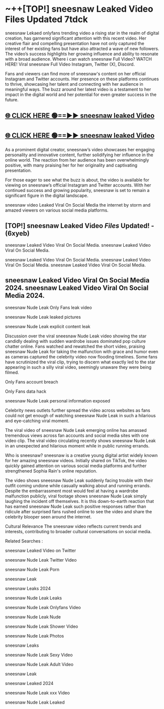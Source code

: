 # ~++[TOP!] sneesnaw Leaked Video Files Updated 7tdck

 sneesnaw Lekaed onlyfans trending video a rising star in the realm of digital creation, has garnered significant attention with this recent video. Her creative flair and compelling presentation have not only captured the interest of her existing fans but have also attracted a wave of new followers. The video’s success highlights her growing influence and ability to resonate with a broad audience.
Where i can watch  sneesnaw Full Video? WATCH HERE! Viral  sneesnaw Full Video Instagram, Twitter (X), Discord.


Fans and viewers can find more of  sneesnaw's content on her official Instagram and Twitter accounts. Her presence on these platforms continues to thrive, showcasing her talent and connecting with her audience in meaningful ways. The buzz around her latest video is a testament to her impact in the digital world and her potential for even greater success in the future.


## [🌐 CLICK HERE 🟢==►►  sneesnaw leaked Video ](https://onlyclips.site?title=sneesnaw&ref=git)

## [🌐 CLICK HERE 🟢==►►  sneesnaw leaked Video ](https://onlyclips.site?title=sneesnaw&ref=git)


As a prominent digital creator,  sneesnaw’s video showcases her engaging personality and innovative content, further solidifying her influence in the online world. The reaction from her audience has been overwhelmingly positive, with many praising her for her originality and captivating presentation.

For those eager to see what the buzz is about, the video is available for viewing on  sneesnaw’s official Instagram and Twitter accounts. With her continued success and growing popularity,  sneesnaw is set to remain a significant figure in the digital landscape.


  sneesnaw video Leaked Viral On Social Media the internet by storm and amazed viewers on various social media platforms.


## [TOP!]  sneesnaw Leaked Video *Files* Updated! - (6xyeb) 

 sneesnaw Leaked Video Viral On Social Media. sneesnaw Leaked Video Viral On Social Media.

 sneesnaw Leaked Video Viral On Social Media. sneesnaw Leaked Video Viral On Social Media. sneesnaw Leaked Video Viral On Social Media.


##  sneesnaw Leaked Video Viral On Social Media 2024. sneesnaw Leaked Video Viral On Social Media 2024.
 sneesnaw Nude Leak Only Fans leak video

 sneesnaw Nude Leak leaked pictures

 sneesnaw Nude Leak explicit content leak

Discussion over the viral  sneesnaw Nude Leak video showing the star candidly dealing with sudden wardrobe issues dominated pop culture chatter online. Fans watched and rewatched the short video, praising  sneesnaw Nude Leak for taking the malfunction with grace and humor even as cameras captured the celebrity video now flooding timelines. Some fans have scrutinized the viral clip, trying to discern what exactly led to the star appearing in such a silly viral video, seemingly unaware they were being filmed.


Only Fans account breach

Only Fans data hack

 sneesnaw Nude Leak personal information exposed

Celebrity news outlets further spread the video across websites as fans could not get enough of watching  sneesnaw Nude Leak in such a hilarious and eye-catching viral moment.


The viral video of  sneesnaw Nude Leak emerging online has amassed tremendous views across fan accounts and social media sites with one video clip. The viral video circulating recently shows  sneesnaw Nude Leak in an unexpected and hilarious moment while in public running errands.


Who is  sneesnaw?  sneesnaw is a creative young digital artist widely known for her amazing  sneesnaw videos. Initially shared on TikTok, the video quickly gained attention on various social media platforms and further strengthened Sophia Rain's online reputation.

The video shows  sneesnaw Nude Leak suddenly facing trouble with their outfit coming undone while casually walking about and running errands. Despite the embarrassment most would feel at having a wardrobe malfunction publicly, viral footage shows  sneesnaw Nude Leak simply laughing the incident off themselves. It is this down-to-earth reaction that has earned  sneesnaw Nude Leak such positive responses rather than ridicule after surprised fans rushed online to see the video and share the celebrity blooper seen around the internet.

Cultural Relevance The  sneesnaw video reflects current trends and interests, contributing to broader cultural conversations on social media.

Related Searches :

 sneesnaw Leaked Video on Twitter

 sneesnaw Nude Leak Twitter Video

 sneesnaw Nude Leak Porn

 sneesnaw Leak 

 sneesnaw Leaks 2024

 sneesnaw Nude Leak Leaks

 sneesnaw Nude Leak Onlyfans Video

 sneesnaw Nude Leak Nude

 sneesnaw Nude Leak Shower Video

 sneesnaw Nude Leak Photos

 sneesnaw Leaks

 sneesnaw Nude Leak Sexy Video

 sneesnaw Nude Leak Adult Video

 sneesnaw Leak

 sneesnaw Leaked 2024

 sneesnaw Nude Leak xxx Video

 sneesnaw Nude Leak Leaked